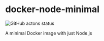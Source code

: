 # docker-node-minimal

![GitHub actons status](https://github.com/actions/hello-world/workflows/Greet%20Everyone/badge.svg)

A minimal Docker image with just Node.js
